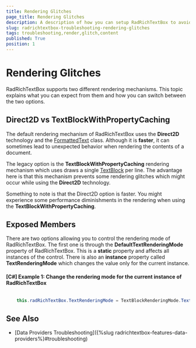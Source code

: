 ```yaml
---
title: Rendering Glitches
page_title: Rendering Glitches
description: A description of how you can setup RadRichTextBox to avoid glitches of the content rendering.
slug: radrichtextbox-troubleshooting-rendering-glitches
tags: troubleshooting,render,glitch,content
published: True
position: 1
---
```


# Rendering Glitches

RadRichTextBox supports two different rendering mechanisms. This topic explains what you can expect from them and how you can switch between the two options.

## Direct2D vs TextBlockWithPropertyCaching

The default rendering mechanism of RadRichTextBox uses the **Direct2D** technology and the [FormattedText](https://docs.microsoft.com/en-us/dotnet/api/system.windows.media.formattedtext) class. Although it is **faster**, it can sometimes lead to unexpected behavior when rendering the contents of a document.

The legacy option is the **TextBlockWithPropertyCaching** rendering mechanism which uses draws a single [TextBlock](https://docs.microsoft.com/en-us/dotnet/api/system.windows.controls.textblock) per line. The advantage here is that this mechanism prevents some rendering glitches which might occur while using the **Direct2D** technology. 

Something to note is that the Direct2D option is faster. You might experience some performance diminishments in the rendering when using the **TextBlockWithPropertyCaching**.

## Exposed Members

There are two options allowing you to control the rendering mode of RadRichTextBox. The first one is through the **DefaultTextRenderingMode** property of RadRichTextBox. This is a **static** property and affects all instances of the control. There is also an **instance** property called **TextRenderingMode** which changes the value only for the current instance.

#### **[C#] Example 1: Change the rendering mode for the current instance of RadRichTextBox**

```C#

    this.radRichTextBox.TextRenderingMode = TextBlockRenderingMode.TextBlockWithPropertyCaching;
```


## See Also

* [Data Providers Troubleshooting]({%slug radrichtextbox-features-data-providers%}#troubleshooting)
